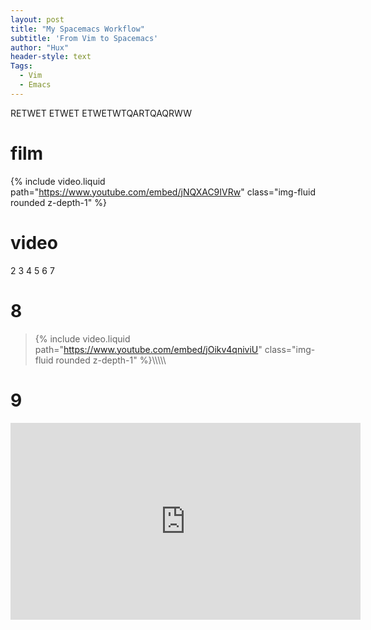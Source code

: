 ```yaml
---
layout: post
title: "My Spacemacs Workflow"
subtitle: 'From Vim to Spacemacs'
author: "Hux"
header-style: text
Tags:
  - Vim
  - Emacs
---
```


RETWET ETWET ETWETWTQARTQAQRWW



# film
{% include video.liquid path="https://www.youtube.com/embed/jNQXAC9IVRw" class="img-fluid rounded z-depth-1" %}


# video


2
3
4
5
6
7

# 8

>{% include video.liquid path="https://www.youtube.com/embed/jOikv4qniviU" class="img-fluid rounded z-depth-1" %}\\\\\\\\\


# 9

<iframe width="560" height="315" src="https://www.youtube.com/embed/Z8WsdEqap5w?si=VmS3L5LVLqxHf6UH" title="YouTube video player" frameborder="0" allow="accelerometer; autoplay; clipboard-write; encrypted-media; gyroscope; picture-in-picture; web-share" referrerpolicy="strict-origin-when-cross-origin" allowfullscreen></iframe>


